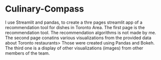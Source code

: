 # Culinary-Compass
I use Streamlit and pandas, to create a thre pages streamlit app of a recommendation tool for dishes in Toronto Area. 
The first page is the recommendation tool. The recommendation algorithms is not made by me.
The second page conatins various visualizations from the provided data about Toronto restaurants> Those were created using Pandas and Bokeh.
The third one is a display of other visualizations (images) from other members of the team.
